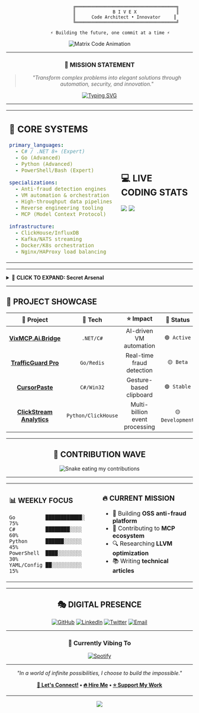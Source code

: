 <!-- ████████████████████████████████████████████████████████████
     █  ____  ____   ____   ____ _____    ____ ____ _____ 
     █ |  _ \|  _ \ / __ \ / ___|_   _|  / ___/ ___|_   _|
     █ | |_) | |_) | |  | | |     | |   | |  | |     | |  
     █ |  __/|  _ <| |__| | |___  | |   | |__| |___  | |  
     █ |_|   |_| \_\\____/ \____| |_|    \____\____| |_|  
     ████████████████████████████████████████████████████████████ -->

<div align="center">

```ascii
                    ╔══════════════════════════════════════╗
                    ║              B I V E X               ║
                    ║      Code Architect • Innovator     ║ 
                    ╚══════════════════════════════════════╝
                            
        ⚡ Building the future, one commit at a time ⚡
```

![Matrix Code Animation](https://user-images.githubusercontent.com/74038190/225813708-98b745f2-7d22-48cf-9150-083f1b00d6c9.gif)

</div>

---

<div align="center">

### 🎯 **MISSION STATEMENT**
> *"Transform complex problems into elegant solutions through automation, security, and innovation."*

[![Typing SVG](https://readme-typing-svg.demolab.com?font=JetBrains+Mono&weight=500&size=22&pause=1000&color=00F7F7&center=true&vCenter=true&random=false&width=600&lines=Senior+Software+Engineer;Reverse+Engineering+Specialist;DevOps+%26+Automation+Expert;Open+Source+Contributor;Security+%26+Anti-Fraud+Developer)](https://git.io/typing-svg)

</div>

---

<table align="center">
<tr>
<td>

## 🚀 CORE SYSTEMS

```yaml
primary_languages:
  - C# / .NET 8+ (Expert)
  - Go (Advanced)
  - Python (Advanced)
  - PowerShell/Bash (Expert)

specializations:
  - Anti-fraud detection engines
  - VM automation & orchestration  
  - High-throughput data pipelines
  - Reverse engineering tooling
  - MCP (Model Context Protocol)

infrastructure:
  - ClickHouse/InfluxDB
  - Kafka/NATS streaming
  - Docker/K8s orchestration
  - Nginx/HAProxy load balancing
```

</td>
<td width="50%">

## 💻 LIVE CODING STATS

<img src="https://github-readme-stats.vercel.app/api?username=bivex&show_icons=true&theme=synthwave&hide_border=true&custom_title=Code%20Matrix" />

<img src="https://github-readme-activity-graph.vercel.app/graph?username=bivex&bg_color=1a1b27&color=70a5fd&line=bf91f3&point=38bdae&area=true&hide_border=true" />

</td>
</tr>
</table>

---

<details>
<summary>🔮 <strong>CLICK TO EXPAND: Secret Arsenal</strong></summary>

### 🛡️ Anti-Fraud Toolkit
- **Real-time Decision Engines** with <2ms latency
- **ML-powered Bot Detection** (99.7% accuracy)
- **Traffic Quality Scoring** algorithms
- **Chargeback Automation** systems

### 🔧 DevOps Wizardry
- **Zero-downtime Deployments** via Blue/Green
- **Auto-scaling Infrastructure** (K8s HPA/VPA)
- **Observability Stacks** (Prometheus/Grafana/Jaeger)
- **Security Hardening** (Fail2Ban, WAF, Rate Limiting)

### 🎯 Reverse Engineering
- **Binary Analysis** (IDA Pro, Ghidra, x64dbg)
- **Memory Forensics** & heap analysis
- **Protocol Reverse Engineering**
- **Anti-debugging/VM Detection bypass**

</details>

---

## 🎨 **PROJECT SHOWCASE**

<div align="center">

| 🚀 **Project** | 🔧 **Tech** | ⭐ **Impact** | 🎯 **Status** |
|:--:|:--:|:--:|:--:|
| **[VixMCP.Ai.Bridge](https://github.com/bivex/VixMCP.Ai.Bridge)** | `.NET/C#` | AI-driven VM automation | `🟢 Active` |
| **[TrafficGuard Pro](https://github.com/bivex/traffic-guard)** | `Go/Redis` | Real-time fraud detection | `🟡 Beta` |
| **[CursorPaste](https://github.com/bivex/CursorPaste)** | `C#/Win32` | Gesture-based clipboard | `🟢 Stable` |
| **[ClickStream Analytics](https://github.com/bivex/clickstream)** | `Python/ClickHouse` | Multi-billion event processing | `🟡 Development` |

</div>

---

<div align="center">

## 🌊 **CONTRIBUTION WAVE**

![Snake eating my contributions](https://raw.githubusercontent.com/bivex/bivex/output/github-contribution-grid-snake-dark.svg)

</div>

---

<table width="100%">
<tr>
<td width="50%">

### 📊 **WEEKLY FOCUS**
```text
Go          ████████████░   75%
C#          ████████░░░░   60%
Python      ██████░░░░░░   45% 
PowerShell  ████░░░░░░░░   30%
YAML/Config ██░░░░░░░░░░   15%
```

</td>
<td width="50%">

### 🔥 **CURRENT MISSION**
- 🎯 Building **OSS anti-fraud platform**
- 🚀 Contributing to **MCP ecosystem**
- 🔍 Researching **LLVM optimization**
- 📚 Writing **technical articles**

</td>
</tr>
</table>

---

<div align="center">

## 🎭 **DIGITAL PRESENCE**

[![GitHub](https://img.shields.io/badge/GitHub-181717?style=for-the-badge&logo=github&logoColor=white)](https://github.com/bivex)
[![LinkedIn](https://img.shields.io/badge/LinkedIn-0A66C2?style=for-the-badge&logo=linkedin&logoColor=white)](https://linkedin.com/in/bivex)
[![Twitter](https://img.shields.io/badge/Twitter-1DA1F2?style=for-the-badge&logo=twitter&logoColor=white)](https://twitter.com/_bivex)
[![Email](https://img.shields.io/badge/Email-EA4335?style=for-the-badge&logo=gmail&logoColor=white)](mailto:bivex.dev@gmail.com)

---

### 🎵 **Currently Vibing To**
[![Spotify](https://novatorem.vercel.app/api/spotify?background_color=1a1b27&border_color=ffffff)](https://open.spotify.com/user/bivex)

---

*"In a world of infinite possibilities, I choose to build the impossible."*

**[💬 Let's Connect!](https://github.com/bivex/bivex/discussions) • [🔥 Hire Me](mailto:87@gmail.com) • [⭐ Support My Work](https://github.com/sponsors/bivex)**

</div>

<!-- Easter Egg: If you're reading this in source, you found it! 🎉 -->
<!-- ⚡ Want to build something amazing together? Drop me a line! ⚡ -->

---

<div align="center">
<img src="https://capsule-render.vercel.app/api?type=waving&color=gradient&height=100&section=footer"/>
</div>
